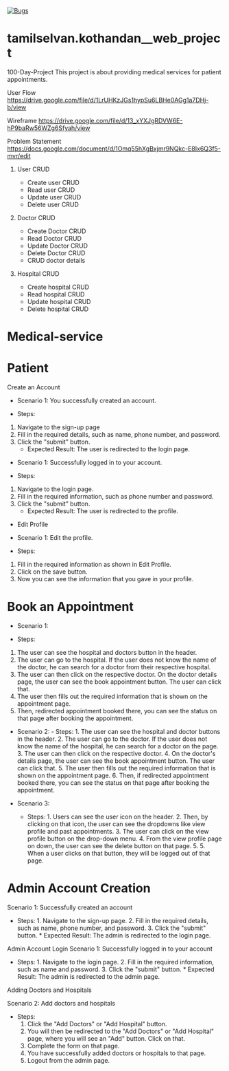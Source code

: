 [![Bugs](https://sonarcloud.io/api/project_badges/measure?project=fssa-batch3_tamilselvan.kothandan__web_project&metric=bugs)](https://sonarcloud.io/summary/new_code?id=fssa-batch3_tamilselvan.kothandan__web_project)

# tamilselvan.kothandan__web_project

100-Day-Project
This project is about providing medical services for patient appointments.

User Flow
<https://drive.google.com/file/d/1LrUHKzJGs1hypSu6LBHe0AGg1a7DHj-b/view>  

Wireframe
<https://drive.google.com/file/d/13_xYXJgRDVW6E-hP9baRw56WZg6Sfyah/view>  

Problem Statement
<https://docs.google.com/document/d/1Omq55hXgBxjmr9NQkc-E8Ix6Q3f5-mvr/edit>

 1. User CRUD
    - Create user CRUD
    - Read user CRUD
    - Update user CRUD
    - Delete user CRUD

 2. Doctor CRUD
    - Create Doctor CRUD
    - Read Doctor CRUD
    - Update Doctor CRUD
    - Delete Doctor CRUD
    - CRUD doctor details

 3. Hospital CRUD  
     - Create hospital CRUD
     - Read hospital CRUD
     - Update hospital CRUD
     - Delete hospital CRUD

# Medical-service

# Patient

Create an Account

- Scenario 1: You successfully created an account.

- Steps:

1. Navigate to the sign-up page
2. Fill in the required details, such as name, phone number, and password.
3. Click the "submit" button.
    - Expected Result:
        The user is redirected to the login page.

- Scenario 1: Successfully logged in to your account.

- Steps:

1. Navigate to the login page.
2. Fill in the required information, such as phone number and password.
3. Click the "submit" button.
     - Expected Result:
          The user is redirected to the profile.

- Edit Profile

- Scenario 1: Edit the profile.

- Steps:

1. Fill in the required information as shown in Edit Profile.
2. Click on the save button.
3. Now you can see the information that you gave in your profile.

# Book an Appointment

- Scenario 1:

- Steps:

1. The user can see the hospital and doctors button in the header.
2. The user can go to the hospital. If the user does not know the name of the doctor, he can search for a doctor
   from their respective hospital.
3. The user can then click on the respective doctor.
   On the doctor details page, the user can see the book appointment button. The user can click that.
4. The user then fills out the required information that is shown on the appointment page.
5. Then, redirected appointment booked there, you can see the status on that page after booking the appointment.

- Scenario 2:
      - Steps:
           1. The user can see the hospital and doctor buttons in the header.
           2. The user can go to the doctor. If the user does not know the name of the hospital, he can search for
               a doctor on the page.
           3. The user can then click on the respective doctor.
           4. On the doctor's details page, the user can see the book appointment button. The user can click that.
           5. The user then fills out the required information that is shown on the appointment page.
           6. Then, if redirected appointment booked there, you can see the status on that page after booking the
              appointment.

- Scenario 3:
  - Steps:
         1. Users can see the user icon on the header.
         2. Then, by clicking on that icon, the user can see the dropdowns like view profile and past
               appointments.
         3. The user can click on the view profile button on the drop-down menu.
         4. From the view profile page on down, the user can see the delete button on that page.             5.
         5. When a user clicks on that button, they will be logged out of that page.

# Admin Account Creation

 Scenario 1: Successfully created an account

- Steps:
      1. Navigate to the sign-up page.
      2. Fill in the required details, such as name, phone number, and password.
      3. Click the "submit" button.
            * Expected Result:
                The admin is redirected to the login page.

Admin Account Login
Scenario 1: Successfully logged in to your account

- Steps:
       1. Navigate to the login page.
       2. Fill in the required information, such as name and password.
       3. Click the "submit" button.
            * Expected Result:
                  The admin is redirected to the admin page.

Adding Doctors and Hospitals

Scenario 2: Add doctors and hospitals

- Steps:
     1. Click the "Add Doctors" or "Add Hospital" button.
     2. You will then be redirected to the "Add Doctors" or "Add Hospital" page, where you will see an "Add"
        button. Click on that.
     3. Complete the form on that page.
     4. You have successfully added doctors or hospitals to that page.
     5. Logout from the admin page.
